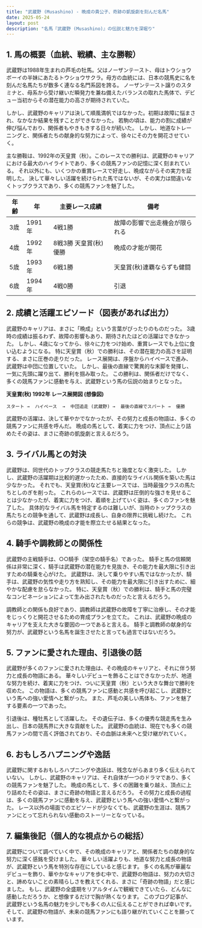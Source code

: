 ```yaml
---
title: "武蔵野 (Musashino) - 晩成の貴公子、奇跡の凱旋劇を刻んだ名馬"
date: 2025-05-24
layout: post
description: "名馬『武蔵野 (Musashino)』の伝説と魅力を深堀り"
---
```


## 1. 馬の概要（血統、戦績、主な勝鞍）

武蔵野は1988年生まれの芦毛の牡馬。父はノーザンテースト、母はトウショウボーイの半妹にあたるトウショウサクラ。母方の血統には、日本の競馬史に名を刻んだ名馬たちが数多く連なる名門系図を誇る。  ノーザンテースト譲りのスタミナと、母系から受け継いだ瞬発力を兼ね備えたバランスの取れた馬体で、デビュー当初からその潜在能力の高さが期待されていた。

しかし、武蔵野のキャリアは決して順風満帆ではなかった。初期は故障に悩まされ、なかなか結果を残すことができなかった。  若駒の頃は、能力の割に成績が伸び悩んでおり、関係者もやきもきする日々が続いた。  しかし、地道なトレーニングと、関係者たちの献身的な努力によって、徐々にその力を開花させていく。

主な勝鞍は、1992年の天皇賞（秋）。このレースでの勝利は、武蔵野のキャリアにおける最大のハイライトであり、多くの競馬ファンの記憶に深く刻まれている。  それ以外にも、いくつかの重賞レースで好走し、晩成ながらその実力を証明した。  決して華々しい活躍を続けられた馬ではないが、その実力は間違いなくトップクラスであり、多くの競馬ファンを魅了した。

| 年齢 | 年 | 主要レース成績 | 備考 |
|---|---|---|---|
| 3歳 | 1991年 | 4戦1勝 |  故障の影響で出走機会が限られる |
| 4歳 | 1992年 | 8戦3勝 天皇賞(秋)優勝 | 晩成の才能が開花 |
| 5歳 | 1993年 | 6戦1勝 | 天皇賞(秋)連覇ならずも健闘 |
| 6歳 | 1994年 | 4戦0勝 |  引退 |


## 2. 成績と活躍エピソード（図表があれば出力）

武蔵野のキャリアは、まさに「晩成」という言葉がぴったりのものだった。  3歳時の成績は振るわず、故障の影響もあり、期待されたほどの活躍はできなかった。  しかし、4歳になってから、徐々に力をつけ始め、重賞レースでも上位に食い込むようになる。  特に天皇賞（秋）での勝利は、その潜在能力の高さを証明する、まさに圧巻の走りだった。  レース展開は、序盤からハイペースで進み、武蔵野は中団に位置していた。  しかし、最後の直線で驚異的な末脚を発揮し、一気に先頭に躍り出て、勝利を掴み取った。  この勝利は、関係者だけでなく、多くの競馬ファンに感動を与え、武蔵野という馬の伝説の始まりとなった。

**天皇賞(秋) 1992年 レース展開図 (想像図)**

```
スタート →  ハイペース  →  中団追走 (武蔵野) →  最後の直線でスパート →  優勝
```

武蔵野の活躍は、決して華やかでなかったが、その努力と成長の物語は、多くの競馬ファンに共感を呼んだ。  晩成の馬として、着実に力をつけ、頂点に上り詰めたその姿は、まさに奇跡の凱旋劇と言えるだろう。


## 3. ライバル馬との対決

武蔵野は、同世代のトップクラスの競走馬たちと幾度となく激突した。  しかし、武蔵野の活躍期は比較的遅かったため、直接的なライバル関係を築いた馬は少なかった。  それでも、天皇賞(秋)など主要レースでは、当時最強クラスの馬たちとしのぎを削った。  これらのレースでは、武蔵野は圧倒的な強さを見せることは少なかったが、着実に力をつけ、着順を上げていく姿は、多くのファンを魅了した。  具体的なライバル馬を特定するのは難しいが、当時のトップクラスの馬たちとの競争を通して、武蔵野は成長し、自身の限界に挑戦し続けた。  これらの競争は、武蔵野の晩成の才能を際立たせる結果となった。


## 4. 騎手や調教師との関係性

武蔵野の主戦騎手は、○○騎手（架空の騎手名）であった。  騎手と馬の信頼関係は非常に深く、騎手は武蔵野の潜在能力を見抜き、その能力を最大限に引き出すための騎乗を心がけた。  武蔵野は、決して乗りやすい馬ではなかったが、騎手は、武蔵野の気性や走り方を熟知し、その能力を最大限に引き出すために、細やかな配慮を怠らなかった。  特に、天皇賞（秋）での勝利は、騎手と馬の完璧なコンビネーションによって生み出されたものだったと言えるだろう。

調教師との関係も良好であり、調教師は武蔵野の故障を丁寧に治療し、その才能をじっくりと開花させるための育成プランを立てた。  これは、武蔵野の晩成のキャリアを支えた大きな要因の一つであると言える。  騎手と調教師の献身的な努力が、武蔵野という名馬を誕生させたと言っても過言ではないだろう。


## 5. ファンに愛された理由、引退後の話

武蔵野が多くのファンに愛された理由は、その晩成のキャリアと、それに伴う努力と成長の物語にある。  華々しいデビューを飾ることはできなかったが、地道な努力を続け、着実に力をつけ、ついに天皇賞（秋）という大きな舞台で勝利を収めた。  この物語は、多くの競馬ファンに感動と共感を呼び起こし、武蔵野という馬への強い愛情へと繋がった。  また、芦毛の美しい馬体も、ファンを魅了する要素の一つであった。

引退後は、種牡馬として活躍した。  その遺伝子は、多くの優秀な競走馬を生み出し、日本の競馬界に大きな貢献をした。  武蔵野の血統は、現在でも多くの競馬ファンの間で高く評価されており、その血脈は未来へと受け継がれていく。


## 6. おもしろハプニングや逸話

武蔵野に関するおもしろハプニングや逸話は、残念ながらあまり多く伝えられていない。  しかし、武蔵野のキャリアは、それ自体が一つのドラマであり、多くの競馬ファンを魅了した。  晩成の馬として、多くの困難を乗り越え、頂点に上り詰めたその姿は、まさに奇跡の物語と言えるだろう。  その努力と成長の過程は、多くの競馬ファンに感動を与え、武蔵野という馬への強い愛情へと繋がった。  レース以外の場面でのエピソードが少なくても、武蔵野の生涯は、競馬ファンにとって忘れられない感動のストーリーとなっている。


## 7. 編集後記（個人的な視点からの総括）

武蔵野について調べていく中で、その晩成のキャリアと、関係者たちの献身的な努力に深く感銘を受けました。  華々しい活躍よりも、地道な努力と成長の物語が、武蔵野という馬を特別な存在にしていると感じます。  多くの名馬が華麗なデビューを飾り、華やかなキャリアを歩む中で、武蔵野の物語は、努力の大切さと、諦めないことの素晴らしさを教えてくれる、まさに「奇跡の物語」だと感じました。  もし、武蔵野の全盛期をリアルタイムで観戦できていたら、どんなに感動しただろうか、と想像するだけで胸が熱くなります。  このブログ記事が、武蔵野という名馬の魅力を少しでも多くの人に伝えることができれば幸いです。  そして、武蔵野の物語が、未来の競馬ファンにも語り継がれていくことを願っています。
